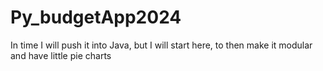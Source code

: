 # Py_budgetApp2024
In time I will push it into Java, but I will start here, to then make it modular and have little pie charts
